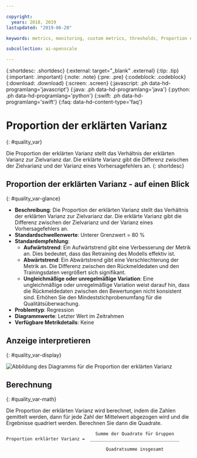 ```yaml
---

copyright:
  years: 2018, 2019
lastupdated: "2019-06-28"

keywords: metrics, monitoring, custom metrics, thresholds, Proportion explained variance

subcollection: ai-openscale

---
```


{:shortdesc: .shortdesc}
{:external: target="_blank" .external}
{:tip: .tip}
{:important: .important}
{:note: .note}
{:pre: .pre}
{:codeblock: .codeblock}
{:download: .download}
{:screen: .screen}
{:javascript: .ph data-hd-programlang='javascript'}
{:java: .ph data-hd-programlang='java'}
{:python: .ph data-hd-programlang='python'}
{:swift: .ph data-hd-programlang='swift'}
{:faq: data-hd-content-type='faq'}

# Proportion der erklärten Varianz
{: #quality_var}

Die Proportion der erklärten Varianz stellt das Verhältnis der erklärten Varianz zur Zielvarianz dar. Die erklärte Varianz gibt die Differenz zwischen der Zielvarianz und der Varianz eines Vorhersagefehlers an.
{: shortdesc}

## Proportion der erklärten Varianz - auf einen Blick
{: #quality_var-glance}

- **Beschreibung**: Die Proportion der erklärten Varianz stellt das Verhältnis der erklärten Varianz zur Zielvarianz dar. Die erklärte Varianz gibt die Differenz zwischen der Zielvarianz und der Varianz eines Vorhersagefehlers an.
- **Standardschwellenwerte**: Unterer Grenzwert = 80 %
- **Standardempfehlung**:
   - **Aufwärtstrend**: Ein Aufwärtstrend gibt eine Verbesserung der Metrik an. Dies bedeutet, dass das Retraining des Modells effektiv ist.
   - **Abwärtstrend**: Ein Abwärtstrend gibt eine Verschlechterung der Metrik an. Die Differenz zwischen den Rückmeldedaten und den Trainingsdaten vergrößert sich signifikant.
   - **Ungleichmäßige oder unregelmäßige Variation**: Eine ungleichmäßige oder unregelmäßige Variation weist darauf hin, dass die Rückmeldedaten zwischen den Bewertungen nicht konsistent sind. Erhöhen Sie den Mindeststichprobenumfang für die Qualitätsüberwachung.
- **Problemtyp**: Regression
- **Diagrammwerte**: Letzter Wert im Zeitrahmen
- **Verfügbare Metrikdetails**: Keine

## Anzeige interpretieren
{: #quality_var-display}

![Abbildung des Diagramms für die Proportion der erklärten Varianz](images/xxxx.png)

## Berechnung
{: #quality_var-math}

Die Proportion der erklärten Varianz wird berechnet, indem die Zahlen gemittelt werden, dann für jede Zahl der Mittelwert abgezogen wird und die Ergebnisse quadriert werden. Berechnen Sie dann die Quadrate.

```
                                  Summe der Quadrate für Gruppen
Proportion erklärter Varianz =  __________________________________

                                      Quadratsumme insgesamt
```

